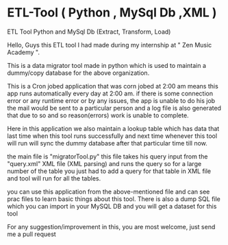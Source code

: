 # ETL-Tool ( Python , MySql Db ,XML )
ETL Tool Python and MySql Db (Extract, Transform, Load)

Hello, Guys this ETL tool I had made during my internship at " Zen Music Academy ".

This is a data migrator tool made in python which is used to maintain a dummy/copy database for the above organization.

This is a Cron jobed application that was corn jobed at 2:00 am means this app runs automatically every day at 2:00 am. if there is some connection error or any runtime error or by any issues, the app is unable to do his job the mail would be sent to a particular person and a log file is also generated that due to so and so reason(errors) work is unable to complete.

Here in this application we also maintain a lookup table which has data that last time when this tool runs successfully and next time whenever this tool will run will sync the dummy database after that particular time till now.

the main file is "migratorTool.py" this file takes his query input from the "query.xml" XML file (XML parsing) and runs the query so for a large number of the table you just had to add a query for that table in XML file and tool will run for all the tables.

you can use this application from the above-mentioned file and can see prac files to learn basic things about this tool. There is also a dump SQL file which you can import in your MySQL DB and you will get a dataset for this tool  

For any suggestion/improvement in this, you are most welcome, just send me a pull request
